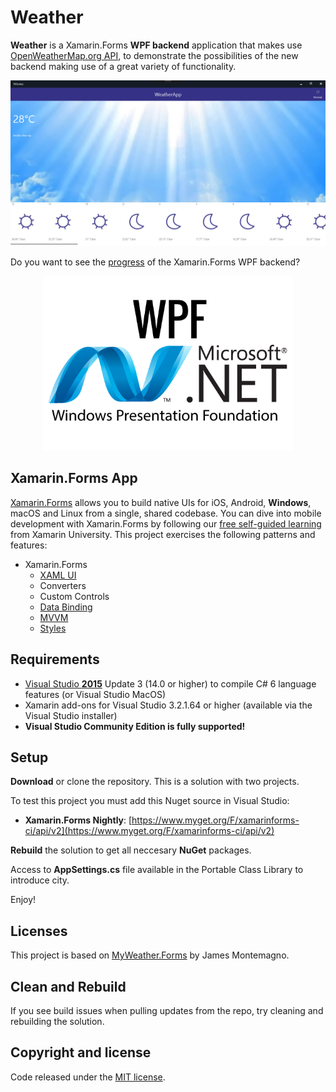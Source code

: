 # Weather

**Weather** is a Xamarin.Forms **WPF backend** application that makes use [OpenWeatherMap.org API](https://openweathermap.org/api), to demonstrate the possibilities of the new backend making use of a great variety of functionality.

<img src="images/weatherapp.png" alt="WeatherApp" Width="800" />

Do you want to see the [progress](https://github.com/mohachouch/forms-wpf-progress) of the Xamarin.Forms WPF backend? 

<p align="center">
<img src="images/WPF.png" Width="400"/>
</p>

## Xamarin.Forms App 

[Xamarin.Forms](https://www.xamarin.com/forms) allows you to build native UIs for iOS, Android, **Windows**, macOS and Linux from a single, shared codebase. You can dive into mobile development with Xamarin.Forms by following our [free self-guided learning](https://university.xamarin.com/classes/track/self-guided) from Xamarin University. This project exercises the following patterns and features:

* Xamarin.Forms
  * [XAML UI](https://developer.xamarin.com/guides/xamarin-forms/xaml/xaml-basics/)
  * Converters
  * Custom Controls
  * [Data Binding](https://developer.xamarin.com/guides/xamarin-forms/xaml/xaml-basics/data_binding_basics/)
  * [MVVM](https://developer.xamarin.com/guides/xamarin-forms/xaml/xaml-basics/data_bindings_to_mvvm/)
  * [Styles](https://developer.xamarin.com/guides/xamarin-forms/user-interface/styles/)
  
## Requirements

* [Visual Studio __2015__](https://www.visualstudio.com/en-us/products/vs-2015-product-editions.aspx) Update 3 (14.0 or higher) to compile C# 6 language features (or Visual Studio MacOS)
* Xamarin add-ons for Visual Studio 3.2.1.64 or higher (available via the Visual Studio installer)
* __Visual Studio Community Edition is fully supported!__

## Setup

**Download** or clone the repository. This is a solution with two projects.

To test this project you must add this Nuget source in Visual Studio:

- **Xamarin.Forms Nightly**: [https://www.myget.org/F/xamarinforms-ci/api/v2](https://www.myget.org/F/xamarinforms-ci/api/v2)

**Rebuild** the solution to get all neccesary **NuGet** packages.

Access to **AppSettings.cs** file available in the Portable Class Library to introduce city.

Enjoy!

## Licenses

This project is based on [MyWeather.Forms](https://github.com/jamesmontemagno/MyWeather.Forms) by James Montemagno.
 
## Clean and Rebuild

If you see build issues when pulling updates from the repo, try cleaning and rebuilding the solution.

## Copyright and license

Code released under the [MIT license](https://opensource.org/licenses/MIT).
